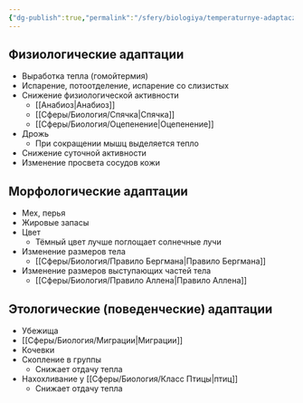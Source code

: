```yaml
---
{"dg-publish":true,"permalink":"/sfery/biologiya/temperaturnye-adaptaczii-zhivotnyh/","tags":["Экология"]}
---
```


## Физиологические адаптации 
- Выработка тепла (гомойтермия)
- Испарение, потоотделение, испарение со слизистых 
- Снижение физиологической активности 
	- [[Анабиоз\|Анабиоз]]
	- [[Сферы/Биология/Спячка\|Спячка]]
	- [[Сферы/Биология/Оцепенение\|Оцепенение]] 
- Дрожь 
	- При сокращении мышц выделяется тепло 
- Снижение суточной активности 
- Изменение просвета сосудов кожи 
## Морфологические адаптации 
- Мех, перья 
- Жировые запасы 
- Цвет
	- Тёмный цвет лучше поглощает солнечные лучи
- Изменение размеров тела 
	- [[Сферы/Биология/Правило Бергмана\|Правило Бергмана]]
- Изменение размеров выступающих частей тела 
	- [[Сферы/Биология/Правило Аллена\|Правило Аллена]]
## Этологические (поведенческие) адаптации 
- Убежища
- [[Сферы/Биология/Миграции\|Миграции]]
- Кочевки 
- Скопление в группы 
	- Снижает отдачу тепла 
- Нахохливание у [[Сферы/Биология/Класс Птицы\|птиц]] 
	- Снижает отдачу тепла 